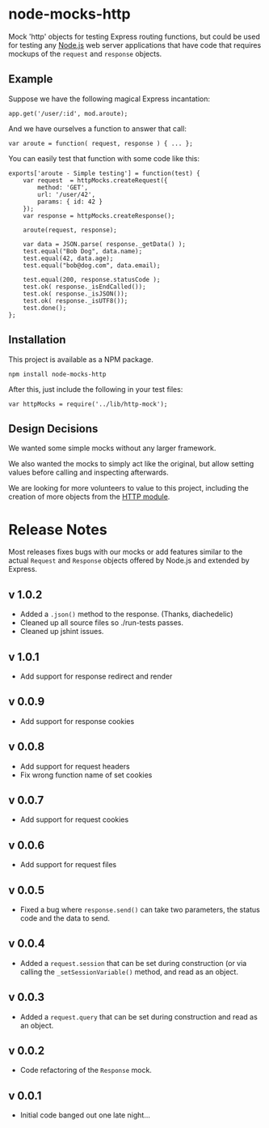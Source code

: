node-mocks-http
===============

Mock 'http' objects for testing Express routing functions, but could be used
for testing any [Node.js](http://www.nodejs.org) web server applications that
have code that requires mockups of the `request` and `response` objects.

Example
-------

Suppose we have the following magical Express incantation:

    app.get('/user/:id', mod.aroute);

And we have ourselves a function to answer that call:

    var aroute = function( request, response ) { ... };

You can easily test that function with some code like this:

    exports['aroute - Simple testing'] = function(test) {
        var request  = httpMocks.createRequest({
            method: 'GET',
            url: '/user/42',
            params: { id: 42 }
        });
        var response = httpMocks.createResponse();

        aroute(request, response);

        var data = JSON.parse( response._getData() );
        test.equal("Bob Dog", data.name);
        test.equal(42, data.age);
        test.equal("bob@dog.com", data.email);

        test.equal(200, response.statusCode );
        test.ok( response._isEndCalled());
        test.ok( response._isJSON());
        test.ok( response._isUTF8());
        test.done();
    };

Installation
------------

This project is available as a NPM package.

    npm install node-mocks-http

After this, just include the following in your test files:

    var httpMocks = require('../lib/http-mock');

Design Decisions
----------------

We wanted some simple mocks without any larger framework.

We also wanted the mocks to simply act like the original, but allow setting values
before calling and inspecting afterwards.

We are looking for more volunteers to value to this project, including the
creation of more objects from the [HTTP module](http://nodejs.org/docs/latest/api/http.html).

Release Notes
=============

Most releases fixes bugs with our mocks or add features similar to the
actual `Request` and `Response` objects offered by Node.js and extended
by Express.

v 1.0.2
-------

  * Added a `.json()` method to the response. (Thanks, diachedelic)
  * Cleaned up all source files so ./run-tests passes.
  * Cleaned up jshint issues.

v 1.0.1
-------

  * Add support for response redirect and render

v 0.0.9
-------

  * Add support for response cookies

v 0.0.8
-------

  * Add support for request headers
  * Fix wrong function name of set cookies

v 0.0.7
-------

  * Add support for request cookies

v 0.0.6
-------

  * Add support for request files

v 0.0.5
-------

  * Fixed a bug where `response.send()` can take two parameters, the
    status code and the data to send.

v 0.0.4
-------

  * Added a `request.session` that can be set during construction (or via
    calling the `_setSessionVariable()` method, and read as an object.

v 0.0.3
-------

  * Added a `request.query` that can be set during construction and read
    as an object.

v 0.0.2
-------

  * Code refactoring of the `Response` mock.

v 0.0.1
-------

  * Initial code banged out one late night...
